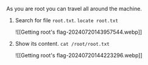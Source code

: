 As you are root you can travel all around the machine.

1. Search for file `root.txt`.
	`locate root.txt`
	
	![[Getting root's flag-20240720143957544.webp]]

2. Show its content.
	`cat /root/root.txt`
	
	![[Getting root's flag-20240720144223296.webp]]
